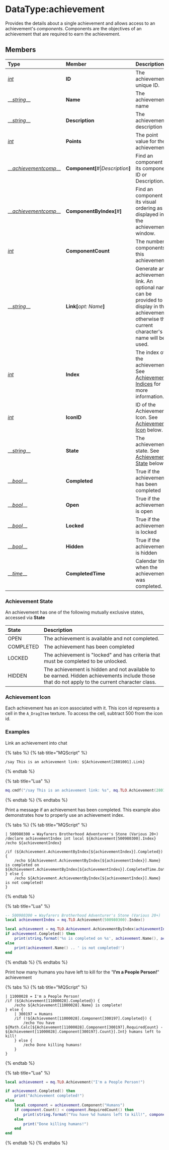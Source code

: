 # DataType:achievement

Provides the details about a single achievement and allows access to an achievement's _components_. Components are the objectives of an achievement that are required to earn the achievement.

## Members

| **Type** | **Member** | **Description** |
| :--- | :--- | :--- |
| [_int_](datatype-int.md) | **ID** | The achievement's unique ID. |
| \_\_[_string_](datatype-string.md)\_\_ | **Name** | The achievement's name |
| \_\_[_string_](datatype-string.md)\_\_ | **Description** | The achievement's description |
| [_int_](datatype-int.md) | **Points** | The point value for the achievement |
| \_\_[_achievementcomp_](datatype-achievementcomp.md)\_\_ | **Component\[**\#\|_Description_**\]** | Find an component by its component ID or Description. |
| \_\_[_achievementcomp_](datatype-achievementcomp.md)\_\_ | **ComponentByIndex\[**\#**\]** | Find an component by its visual ordering as displayed in the achievements window. |
| [_int_](datatype-int.md) | **ComponentCount** | The number of components in this achievement. |
| \_\_[_string_](datatype-string.md)\_\_ | **Link\[**_opt: Name_**\]** | Generate an achievement link. An optional name can be provided to display in the achievement, otherwise the current character's name will be used. |
| [_int_](datatype-int.md) | **Index** | The index of the achievement. See [Achievement Indices](../top-level-objects/tlo-achievement.md#note-about-achievement-indices) for more information. |
| [_int_](datatype-int.md) | **IconID** | ID of the Achievement's Icon. See [Achievement Icon](datatype-achievement.md#achievement-icon) below. |
| \_\_[_string_](datatype-string.md)\_\_ | **State** | The achievement state. See [Achievement State](datatype-achievement.md#achievement-state) below. |
| \_\_[_bool_](datatype-bool.md)\_\_ | **Completed** | True if the achievement has been completed |
| \_\_[_bool_](datatype-bool.md)\_\_ | **Open** | True if the achievement is open |
| \_\_[_bool_](datatype-bool.md)\_\_ | **Locked** | True if the achievement is locked |
| \_\_[_bool_](datatype-bool.md)\_\_ | **Hidden** | True if the achievement is hidden |
| \_\_[_time_](../top-level-objects/tlo-time.md)\_\_ | **CompletedTime** | Calendar time when the achievement was completed. |

### Achievement State

An achievement has one of the following mutually exclusive states, accessed via **State**

| State | Description |
| :--- | :--- |
| OPEN | The achievement is available and not completed. |
| COMPLETED | The achievement has been completed |
| LOCKED | The achievement is "locked" and has criteria that must be completed to be unlocked. |
| HIDDEN | The achievement is hidden and not available to be earned. Hidden achievements include those that do not apply to the current character class. |

### Achievement Icon

Each achievement has an icon associated with it. This icon id represents a cell in the `A_DragItem` texture. To access the cell, subtract 500 from the icon id.

### Examples

Link an achievement into chat

{% tabs %}
{% tab title="MQScript" %}
```text
/say This is an achievement link: ${Achievement[2801001].Link}
```
{% endtab %}

{% tab title="Lua" %}
```lua
mq.cmdf("/say This is an achievement link: %s", mq.TLO.Achievement(2801001).Link())
```
{% endtab %}
{% endtabs %}

Print a message if an achievement has been completed. This example also demonstrates how to properly use an achievement index.

{% tabs %}
{% tab title="MQScript" %}
```text
| 500980300 = Wayfarers Brotherhood Adventurer's Stone (Various 20+)
/declare achievementIndex int local ${Achievement[500980300].Index}
/echo ${achievementIndex}

/if (${Achievement.AchievementByIndex[${achievementIndex}].Completed}) {
    /echo ${Achievement.AchievementByIndex[${achievementIndex}].Name} is completed on ${Achievement.AchievementByIndex[${achievementIndex}].CompletedTime.Date}
} else {
    /echo ${Achievement.AchievementByIndex[${achievementIndex}].Name} is not completed!
}
```
{% endtab %}

{% tab title="Lua" %}
```lua
-- 500980300 = Wayfarers Brotherhood Adventurer's Stone (Various 20+)
local achievementIndex = mq.TLO.Achievement(500980300).Index()

local achievement = mq.TLO.Achievement.AchievementByIndex(achievementIndex)
if achievement.Completed() then
    print(string.format('%s is completed on %s', achievement.Name(), achievement.CompletedTime.Date()))
else
    print(achievement.Name() .. ' is not completed!')
end
```
{% endtab %}
{% endtabs %}

Print how many humans you have left to kill for the "**I'm a People Person!**" achievement

{% tabs %}
{% tab title="MQScript" %}
```
| 11000028 = I'm a People Person!
/if (${Achievement[11000028].Completed}) {
    /echo ${Achievement[11000028].Name} is complete!
} else {
    | 300197 = Humans
    /if (!${Achievement[11000028].Component[300197].Completed}) {
        /echo You have ${Math.Calc[${Achievement[11000028].Component[300197].RequiredCount} - ${Achievement[11000028].Component[300197].Count}].Int} humans left to kill!
    } else {
        /echo Done killing humans!
    }
}
```
{% endtab %}

{% tab title="Lua" %}
```lua
local achievement = mq.TLO.Achievement("I'm a People Person!")

if achievement.Completed() then
    print("Achievement completed!")
else
    local component = achievement.Component("Humans")
    if component.Count() < component.RequiredCount() then
        print(string.format("You have %d humans left to kill!", component.RequiredCount() - component.Count()))
    else
        print("Done killing humans!")
    end
end


```
{% endtab %}
{% endtabs %}

